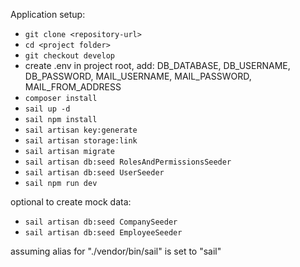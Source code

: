 Application setup:

- `git clone <repository-url>`
- `cd <project folder>`
- `git checkout develop`
- create .env in project root, add: DB_DATABASE, DB_USERNAME, DB_PASSWORD, MAIL_USERNAME, MAIL_PASSWORD, MAIL_FROM_ADDRESS
- `composer install`
- `sail up -d`
- `sail npm install`
- `sail artisan key:generate`
- `sail artisan storage:link`
- `sail artisan migrate`
- `sail artisan db:seed RolesAndPermissionsSeeder`
- `sail artisan db:seed UserSeeder`
- `sail npm run dev`

optional to create mock data:
- `sail artisan db:seed CompanySeeder`
- `sail artisan db:seed EmployeeSeeder`

assuming alias for "./vendor/bin/sail" is set to "sail"
